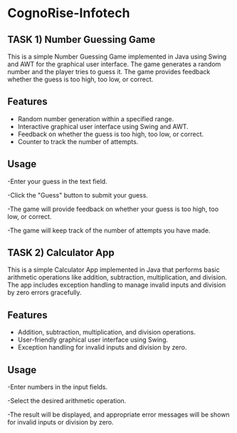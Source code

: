 # CognoRise-Infotech
## TASK 1) Number Guessing Game


This is a simple Number Guessing Game implemented in Java using Swing and AWT for the graphical user interface. The game generates a random number and the player tries to guess it. The game provides feedback whether the guess is too high, too low, or correct.


## Features

- Random number generation within a specified range.
- Interactive graphical user interface using Swing and AWT.
- Feedback on whether the guess is too high, too low, or correct.
- Counter to track the number of attempts.

## Usage
-Enter your guess in the text field.

-Click the "Guess" button to submit your guess.

-The game will provide feedback on whether your guess is too high, too low, or correct.

-The game will keep track of the number of attempts you have made.

## TASK 2) Calculator App

This is a simple Calculator App implemented in Java that performs basic arithmetic operations like addition, subtraction, multiplication, and division. The app includes exception handling to manage invalid inputs and division by zero errors gracefully.

## Features

- Addition, subtraction, multiplication, and division operations.
- User-friendly graphical user interface using Swing.
- Exception handling for invalid inputs and division by zero.

## Usage
-Enter numbers in the input fields.

-Select the desired arithmetic operation.

-The result will be displayed, and appropriate error messages will be shown for invalid inputs or division by zero.

